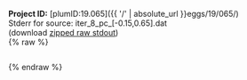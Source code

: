 **Project ID:** [plumID:19.065]({{ '/' | absolute_url }}eggs/19/065/)  
Stderr for source:  iter_8_pc_[-0.15,0.65].dat   
(download [zipped raw stdout](iter_8_pc_[-0.15,0.65].dat.plumed.stdout.txt.zip))  
{% raw %}
<pre>
</pre>
{% endraw %}
